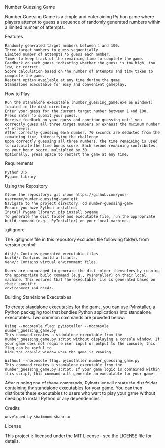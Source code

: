 Number Guessing Game

Number Guessing Game is a simple and entertaining Python game where players attempt to guess a sequence of randomly generated numbers within a limited number of attempts.

Features

    Randomly generated target numbers between 1 and 100.
    Three target numbers to guess sequentially.
    Limited number of attempts to guess each number.
    Timer to keep track of the remaining time to complete the game.
    Feedback on each guess indicating whether the guess is too high, too low, or correct.
    Score calculation based on the number of attempts and time taken to complete the game.
    Restart option available at any time during the game.
    Standalone executable for easy and convenient gameplay.

How to Play

    Run the standalone executable (number_guessing_game.exe on Windows) located in the dist directory.
    Enter your guess for the current target number between 1 and 100.
    Press Enter to submit your guess.
    Receive feedback on your guess and continue guessing until you correctly guess all three target numbers or exhaust the maximum number of attempts.
    After correctly guessing each number, 70 seconds are deducted from the remaining time, intensifying the challenge.
    Upon correctly guessing all three numbers, the time remaining is used to calculate the time bonus score. Each second remaining contributes to your bonus score, multiplied by 30.
    Optionally, press Space to restart the game at any time.

Requirements

    Python 3.x
    Pygame library

Using the Repository

    Clone the repository: git clone https://github.com/your-username/number-guessing-game.git
    Navigate to the project directory: cd number-guessing-game
    Ensure you have Python installed.
    Install Pygame library: pip install pygame
    To generate the dist folder and executable file, run the appropriate build command (e.g., PyInstaller) on your local machine.

.gitignore

The .gitignore file in this repository excludes the following folders from version control:

    dist/: Contains generated executable files.
    build/: Contains build artifacts.
    venv/: Contains virtual environment files.
    
    Users are encouraged to generate the dist folder themselves by running the appropriate build command (e.g., PyInstaller) on their local machine. This ensures that the executable file is generated based on their specific
    environment and needs.

Building Standalone Executables

To create standalone executables for the game, you can use PyInstaller, a Python packaging tool that bundles Python applications into standalone executables. Two common commands are provided below:

    Using --noconsole flag: pyinstaller --noconsole number_guessing_game.py
    This command creates a standalone executable from the number_guessing_game.py script without displaying a console window. If your game does not require user input or output to the console, this flag can be useful to
    hide the console window when the game is running.

    Without --noconsole flag: pyinstaller number_guessing_game.py
    This command creates a standalone executable from the number_guessing_game.py script. If your game logic is contained within this script, this command will generate an executable for your game.

After running one of these commands, PyInstaller will create the dist folder containing the standalone executables for your game. You can then distribute these executables to users who want to play your game without needing to install Python or any dependencies.


Credits

    Developed by Shaimoom Shahriar

License

This project is licensed under the MIT License - see the LICENSE file for details.
